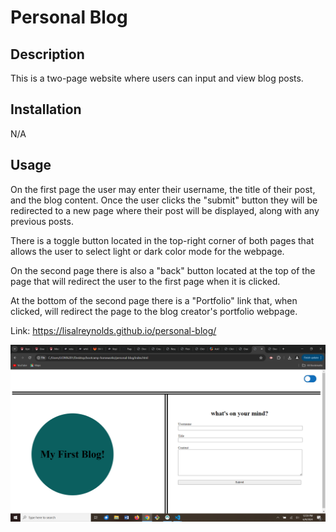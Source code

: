 # Personal Blog

## Description

This is a two-page website where users can input and view blog posts.

## Installation

N/A

## Usage

On the first page the user may enter their username, the title of their post, and the blog content. Once the user clicks the "submit" button they will be redirected to a new page where their post will be displayed, along with any previous posts.

There is a toggle button located in the top-right corner of both pages that allows the user to select light or dark color mode for the webpage.

On the second page there is also a "back" button located at the top of the page that will redirect the user to the first page when it is clicked.

At the bottom of the second page there is a "Portfolio" link that, when clicked, will redirect the page to the blog creator's portfolio webpage.

Link: https://lisalreynolds.github.io/personal-blog/

![alt text](./Assets/img/Screenshot10.png)
